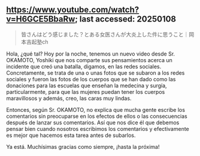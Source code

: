 ## https://www.youtube.com/watch?v=H6GCE5BbaRw; last accessed: 20250108

> 皆さんはどう感じました？とある女医さんが大炎上した件に思うこと｜岡本吉起塾ch 

Hola, ¿qué tal? Hoy por la noche, tenemos un nuevo video desde Sr. OKAMOTO, Yoshiki que nos comparte sus pensamientos acerca un incidente que creó una batalla, digamos, en las redes sociales. Concretamente, se trata de una o unas fotos que se subaron a los redes sociales y fueron las fotos de los cuerpos que se han dado como las donaciones para las escuelas que enseñan la medecina y surgía, particularmente, para que las mujeres puedan tener los cuerpos maravillosos y además, creo, las caras muy lindas.

Entonces, según Sr. OKAMOTO, no explica que mucha gente escribe los comentarios sin preocuparse en los efectos de ellos o las consecuencias después de lanzar sus comentarios. Así que nos dice él que debemos pensar bien cuando nosotros escribimos los comentarios y efectivamente es mejor que hacemos esta tarea antes de subarlos.

Ya está. Muchísimas gracias como siempre, ¡hasta la próxima!
